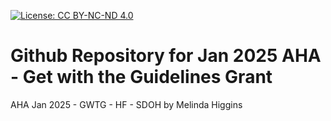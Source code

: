 [![License: CC BY-NC-ND 4.0](https://img.shields.io/badge/License-CC_BY--NC--ND_4.0-lightgrey.svg)](https://creativecommons.org/licenses/by-nc-nd/4.0/)

# Github Repository for Jan 2025 AHA - Get with the Guidelines Grant
AHA Jan 2025 - GWTG - HF - SDOH
by Melinda Higgins

